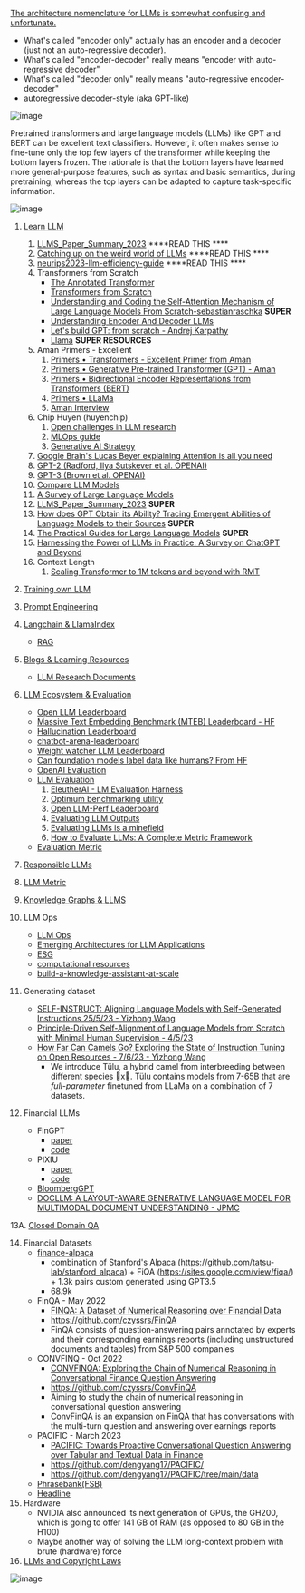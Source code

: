 [The architecture nomenclature for LLMs is somewhat confusing and unfortunate.](https://www.linkedin.com/posts/yann-lecun_a-survey-of-llms-with-a-practical-guide-and-activity-7057527966540386304-M4_2?utm_source=share&utm_medium=member_desktop)
- What's called "encoder only" actually has an encoder and a decoder (just not an auto-regressive decoder).
- What's called "encoder-decoder" really means "encoder with auto-regressive decoder"
- What's called "decoder only" really means "auto-regressive encoder-decoder"
- autoregressive decoder-style (aka GPT-like)

![image](https://github.com/harirajeev/learn_LLMS/assets/13446418/07c93d37-5ee2-4d4f-8a49-16295d426d7a)

Pretrained transformers and large language models (LLMs) like GPT and BERT can be excellent text classifiers. However, it often makes sense to fine-tune only the top few layers of the transformer while keeping the bottom layers frozen. The rationale is that the bottom layers have learned more general-purpose features, such as syntax and basic semantics, during pretraining, whereas the top layers can be adapted to capture task-specific information.

![image](https://github.com/harirajeev/learn_LLMS/assets/13446418/83c86342-1bdc-4e1d-b073-5a38447a8524)


1.  [Learn LLM](https://github.com/harirajeev/learn_LLMS/blob/main/Learn%20LLM.md)
    1. [LLMS_Paper_Summary_2023](https://github.com/rashmimarganiatgithub/LLMS_Library_2023)  ****READ THIS ****
    2. [Catching up on the weird world of LLMs](https://simonwillison.net/2023/Aug/3/weird-world-of-llms/) ****READ THIS ****
    3. [neurips2023-llm-efficiency-guide](https://lightning.ai/pages/community/tutorial/neurips2023-llm-efficiency-guide/) ****READ THIS ****
    4. Transformers from Scratch
       - [The Annotated Transformer](https://nlp.seas.harvard.edu/annotated-transformer/)
       - [Transformers from Scratch](https://e2eml.school/transformers.html#resources)
       - [Understanding and Coding the Self-Attention Mechanism of Large Language Models From Scratch-sebastianraschka](https://sebastianraschka.com/blog/2023/self-attention-from-scratch.html) <b>SUPER</b>
       - [Understanding Encoder And Decoder LLMs](https://magazine.sebastianraschka.com/p/understanding-encoder-and-decoder)
       - [Let's build GPT: from scratch - Andrej Karpathy](https://www.youtube.com/watch?v=kCc8FmEb1nY)
       - [Llama](https://github.com/harirajeev/learn_LLMS/blob/main/Llama.md)  <b>SUPER RESOURCES</b>
    5. Aman Primers - Excellent
        1. [Primers • Transformers - Excellent Primer from Aman](https://aman.ai/primers/ai/transformers/)
        2. [Primers • Generative Pre-trained Transformer (GPT) - Aman](https://aman.ai/primers/ai/gpt/)
        3. [Primers • Bidirectional Encoder Representations from Transformers (BERT)](https://aman.ai/primers/ai/bert/)
        4. [Primers • LLaMa](https://aman.ai/primers/ai/LLaMA/)
        5. [Aman Interview](https://aman.ai/primers/ai/interview/)
    6.  Chip Huyen (huyenchip)
        1. [Open challenges in LLM research](https://huyenchip.com/2023/08/16/llm-research-open-challenges.html)
        2. [MLOps guide](https://huyenchip.com/mlops/)
        3. [Generative AI Strategy](https://huyenchip.com/2023/06/07/generative-ai-strategy.html)
    7. [Google Brain's Lucas Beyer explaining Attention is all you need](https://www.youtube.com/watch?v=EixI6t5oif0)
    8. [GPT-2 (Radford, Ilya Sutskever et al. OPENAI)](https://d4mucfpksywv.cloudfront.net/better-language-models/language_models_are_unsupervised_multitask_learners.pdf)
    9. [GPT-3 (Brown et al. OPENAI)](https://arxiv.org/pdf/2005.14165.pdf)
    10. [Compare LLM Models](https://lightning.ai/pages/community/community-discussions/the-ultimate-battle-of-language-models-lit-llama-vs-gpt3.5-vs-bloom-vs/)
    11. [A Survey of Large Language Models](https://arxiv.org/pdf/2303.18223.pdf)
    12. [LLMS_Paper_Summary_2023](https://github.com/rashmimarganiatgithub/LLMS_Library_2023) <b>SUPER</b>
    13. [How does GPT Obtain its Ability? Tracing Emergent Abilities of Language Models to their Sources](https://yaofu.notion.site/How-does-GPT-Obtain-its-Ability-Tracing-Emergent-Abilities-of-Language-Models-to-their-Sources-b9a57ac0fcf74f30a1ab9e3e36fa1dc1)  <b>SUPER</b>
    14. [The Practical Guides for Large Language Models](https://github.com/Mooler0410/LLMsPracticalGuide) <b>SUPER</b>
    15. [Harnessing the Power of LLMs in Practice: A Survey on ChatGPT and Beyond](https://arxiv.org/pdf/2304.13712.pdf)
    16. Context Length
        1. [Scaling Transformer to 1M tokens and beyond with RMT](https://arxiv.org/pdf/2304.11062.pdf) 
2.  [Training own LLM](https://github.com/harirajeev/learn_LLMS/blob/main/TrainFinetuneInference.md)  

3.  [Prompt Engineering](https://github.com/harirajeev/learn_LLMS/blob/main/PromptEngineering.md)    

4.  [Langchain & LlamaIndex](https://github.com/harirajeev/learn_LLMS/blob/main/LangchainLlamaIndex.md)
       - [RAG](https://github.com/harirajeev/learn_LLMS/blob/main/RAG.md)
5.  [Blogs & Learning Resources](https://github.com/harirajeev/learn_LLMS/blob/main/Blogs&LearningResources.md)
       - [LLM Research Documents](https://github.com/underlines/awesome-ml/blob/master/llm-tools.md#research)
6. [LLM Ecosystem & Evaluation](https://github.com/harirajeev/learn_LLMS/blob/main/LLM_Ecosystem&Evalution.md)
    - [Open LLM Leaderboard](https://huggingface.co/spaces/HuggingFaceH4/open_llm_leaderboard)
    - [Massive Text Embedding Benchmark (MTEB) Leaderboard - HF](https://huggingface.co/spaces/mteb/leaderboard)
    - [Hallucination Leaderboard](https://github.com/vectara/hallucination-leaderboard)
    - [chatbot-arena-leaderboard](https://huggingface.co/spaces/lmsys/chatbot-arena-leaderboard)
    - [Weight watcher LLM Leaderboard](https://weightwatcher.ai/leaderboard.html)
    - [Can foundation models label data like humans? From HF](https://huggingface.co/blog/llm-leaderboard)
    - [OpenAI Evaluation](https://github.com/harirajeev/learn_LLMS/blob/main/OpenAIEvaluation.md)
    - [LLM Evaluation](https://github.com/harirajeev/learn_LLMS/blob/main/Evaluation.md)
        1. [EleutherAI - LM Evaluation Harness](https://github.com/EleutherAI/lm-evaluation-harness)
        2. [Optimum benchmarking utility](https://github.com/huggingface/optimum-benchmark)
        3. [Open LLM-Perf Leaderboard ](https://huggingface.co/spaces/optimum/llm-perf-leaderboard)
        4. [Evaluating LLM Outputs](https://txt.cohere.com/evaluating-llm-outputs/#:~:text=Evaluating%20LLM%20outputs%20is%20especially,ensuring%20a%20great%20user%20experience.)
        5. [Evaluating LLMs is a minefield](https://www.cs.princeton.edu/~arvindn/talks/evaluating_llms_minefield/)
        6. [How to Evaluate LLMs: A Complete Metric Framework](https://www.microsoft.com/en-us/research/group/experimentation-platform-exp/articles/how-to-evaluate-llms-a-complete-metric-framework/)
    - [Evaluation Metric](https://github.com/harirajeev/learn_LLMS/blob/main/Evaluation.md)
8. [Responsible LLMs](https://github.com/harirajeev/learn_LLMS/blob/main/ResponsibleLLMs.md)         
9. [LLM Metric](https://github.com/ray-project/llm-numbers)
10. [Knowledge Graphs & LLMS](https://github.com/harirajeev/learn_LLMS/blob/main/KnowledgeGraphs%26LLMS.md)
11. LLM Ops 
    -  [LLM Ops](https://home.mlops.community/home/content)
    -  [Emerging Architectures for LLM Applications](https://a16z.com/2023/06/20/emerging-architectures-for-llm-applications/)
    -  [ESG](https://github.com/harirajeev/learn_LLMS/blob/main/ESG.md)
    -  [computational resources](https://github.com/harirajeev/learn_LLMS/blob/main/computationalresources.md)
    -  [build-a-knowledge-assistant-at-scale](https://mlops.community/how-to-build-a-knowledge-assistant-at-scale/)
12. Generating dataset
    - [SELF-INSTRUCT: Aligning Language Models with Self-Generated Instructions 25/5/23 - Yizhong Wang](https://arxiv.org/pdf/2212.10560.pdf)
    - [Principle-Driven Self-Alignment of Language Models from Scratch with Minimal Human Supervision - 4/5/23](https://arxiv.org/pdf/2305.03047v1.pdf)
    - [How Far Can Camels Go? Exploring the State of Instruction Tuning on Open Resources - 7/6/23 - Yizhong Wang](https://arxiv.org/pdf/2306.04751.pdf)
      - We introduce Tülu, a hybrid camel from interbreeding between different species 🐪x🐫.
Tülu contains models from 7-65B that are *full-parameter* finetuned from LLaMa on a combination of 7 datasets.
13. Financial LLMs
    - FinGPT
      - [paper](https://arxiv.org/pdf/2306.06031.pdf)
      - [code](https://github.com/AI4Finance-Foundation/FinGPT)   
    - PIXIU
      - [paper](https://arxiv.org/abs/2306.05443)
      - [code](https://github.com/chancefocus/PIXIU)
    - [BloombergGPT](https://github.com/harirajeev/learn_LLMS/blob/main/bloombergGPT.md)
    - [DOCLLM: A LAYOUT-AWARE GENERATIVE LANGUAGE MODEL FOR MULTIMODAL DOCUMENT UNDERSTANDING - JPMC ](https://arxiv.org/pdf/2401.00908.pdf)

13A. [Closed Domain QA](https://github.com/harirajeev/learn_LLMS/blob/main/CDQA.md)

14. Financial Datasets
      - [finance-alpaca](https://huggingface.co/datasets/gbharti/finance-alpaca  )
        - combination of Stanford's Alpaca (https://github.com/tatsu-lab/stanford_alpaca) + FiQA (https://sites.google.com/view/fiqa/) + 1.3k pairs custom generated using GPT3.5
        - 68.9k 
      - FinQA - May 2022
        - [FINQA: A Dataset of Numerical Reasoning over Financial Data](https://arxiv.org/pdf/2109.00122v3.pdf)
        - https://github.com/czyssrs/FinQA
        - FinQA consists of question-answering pairs annotated by experts and their corresponding earnings reports (including unstructured documents and tables) from S&P 500
companies
      - CONVFINQ - Oct 2022
        - [CONVFINQA: Exploring the Chain of Numerical Reasoning in Conversational Finance Question Answering](https://arxiv.org/pdf/2210.03849.pdf)
        - https://github.com/czyssrs/ConvFinQA
        - Aiming to study the chain of numerical reasoning in conversational question answering
        - ConvFinQA is an expansion on FinQA that has conversations with the multi-turn question and answering over earnings reports
      - PACIFIC - March 2023
        - [PACIFIC: Towards Proactive Conversational Question Answering over Tabular and Textual Data in Finance](https://arxiv.org/pdf/2210.08817.pdf)
        - https://github.com/dengyang17/PACIFIC/
        - https://github.com/dengyang17/PACIFIC/tree/main/data
      - [Phrasebank(FSB)](https://huggingface.co/datasets/financial_phrasebank)
      - [Headline](https://paperswithcode.com/dataset/headlines-dataset)
15. Hardware
      -   NVIDIA also announced its next generation of GPUs, the GH200, which is going to offer 141 GB of RAM (as opposed to 80 GB in the H100)
      -   Maybe another way of solving the LLM long-context problem with brute (hardware) force
16. [LLMs and Copyright Laws](https://github.com/harirajeev/learn_LLMS/blob/main/LLMsAndCopyRightLaws.md)
        
![image](https://github.com/harirajeev/learn_LLMS/assets/13446418/fb87fa13-265b-4221-a013-7bd0467e4ebe)
